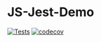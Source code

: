 # JS-Jest-Demo
[![Tests](https://github.com/fishmandev/js-jest-demo/actions/workflows/test.yml/badge.svg)](https://github.com/fishmandev/js-jest-demo/actions/workflows/test.yml)
[![codecov](https://codecov.io/gh/fishmandev/js-jest-demo/branch/main/graph/badge.svg?token=Efr1HnSG3j)](https://codecov.io/gh/fishmandev/js-jest-demo)